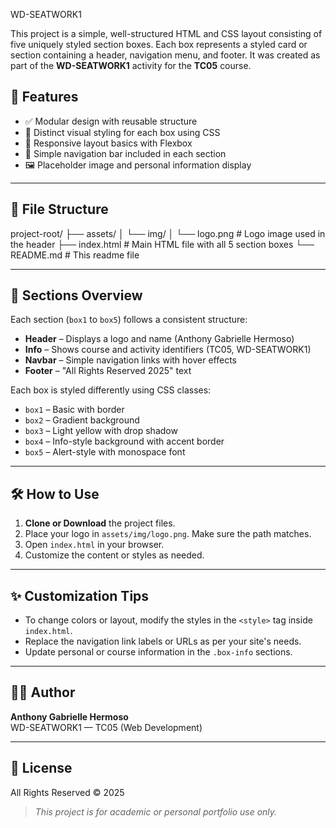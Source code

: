 WD-SEATWORK1

This project is a simple, well-structured HTML and CSS layout consisting of five uniquely styled section boxes. Each box represents a styled card or section containing a header, navigation menu, and footer. It was created as part of the **WD-SEATWORK1** activity for the **TC05** course.

## 🧩 Features

- ✅ Modular design with reusable structure
- 🎨 Distinct visual styling for each box using CSS
- 📱 Responsive layout basics with Flexbox
- 🧭 Simple navigation bar included in each section
- 🖼 Placeholder image and personal information display

---

## 📁 File Structure
project-root/
├── assets/
│ └── img/
│ └── logo.png # Logo image used in the header
├── index.html # Main HTML file with all 5 section boxes
└── README.md # This readme file

---

## 📌 Sections Overview

Each section (`box1` to `box5`) follows a consistent structure:

- **Header** – Displays a logo and name (Anthony Gabrielle Hermoso)
- **Info** – Shows course and activity identifiers (TC05, WD-SEATWORK1)
- **Navbar** – Simple navigation links with hover effects
- **Footer** – "All Rights Reserved 2025" text

Each box is styled differently using CSS classes:
- `box1` – Basic with border
- `box2` – Gradient background
- `box3` – Light yellow with drop shadow
- `box4` – Info-style background with accent border
- `box5` – Alert-style with monospace font

---

## 🛠 How to Use

1. **Clone or Download** the project files.
2. Place your logo in `assets/img/logo.png`. Make sure the path matches.
3. Open `index.html` in your browser.
4. Customize the content or styles as needed.

---

## ✨ Customization Tips

- To change colors or layout, modify the styles in the `<style>` tag inside `index.html`.
- Replace the navigation link labels or URLs as per your site's needs.
- Update personal or course information in the `.box-info` sections.

---

## 🧑‍💻 Author

**Anthony Gabrielle Hermoso**  
WD-SEATWORK1 — TC05 (Web Development)

---

## 📅 License

All Rights Reserved © 2025

> *This project is for academic or personal portfolio use only.*
